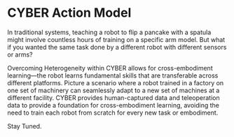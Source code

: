 # CYBER Action Model

In traditional systems, teaching a robot to flip a pancake with a spatula might involve countless hours of training on a specific arm model. But what if you wanted the same task done by a different robot with different sensors or arms?

Overcoming Heterogeneity within CYBER allows for cross-embodiment learning—the robot learns fundamental skills that are transferable across different platforms. Picture a scenario where a robot trained in a factory on one set of machinery can seamlessly adapt to a new set of machines at a different facility. CYBER provides human-captured data and teleoperation data to provide a foundation for cross-embodiment learning, avoiding the need to train each robot from scratch for every new task or embodiment.

Stay Tuned. 
